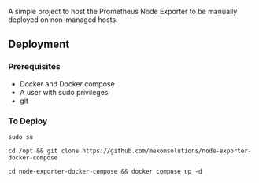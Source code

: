 A simple project to host the Prometheus Node Exporter to be manually deployed on non-managed hosts.
## Deployment

### Prerequisites
* Docker and Docker compose
* A user with sudo privileges
* git

### To Deploy

```
sudo su
```

```
cd /opt && git clone https://github.com/mekomsolutions/node-exporter-docker-compose
```

```
cd node-exporter-docker-compose && docker compose up -d
```




